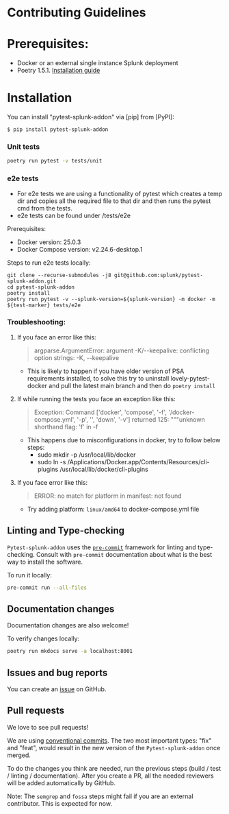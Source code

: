 # Contributing Guidelines


# Prerequisites:

- Docker or an external single instance Splunk deployment
- Poetry 1.5.1. [Installation guide](https://python-poetry.org/docs/#installing-with-the-official-installer)

# Installation

You can install "pytest-splunk-addon" via [pip] from [PyPI]:

```
$ pip install pytest-splunk-addon
```


### Unit tests

```bash
poetry run pytest -v tests/unit
```

### e2e tests

- For e2e tests we are using a functionality of pytest which creates a temp dir and copies all the required file to that dir and then runs the pytest cmd from the tests.
- e2e tests can be found under /tests/e2e

Prerequisites:

- Docker version: 25.0.3
- Docker Compose version: v2.24.6-desktop.1

Steps to run e2e tests locally:

```
git clone --recurse-submodules -j8 git@github.com:splunk/pytest-splunk-addon.git
cd pytest-splunk-addon 
poetry install 
poetry run pytest -v --splunk-version=${splunk-version} -m docker -m ${test-marker} tests/e2e
```

### Troubleshooting:

1. If you face an error like this:

    > argparse.ArgumentError: argument -K/--keepalive: conflicting option strings: -K, --keepalive
   
    - This is likely to happen if you have older version of PSA requirements installed, to solve this try to uninstall lovely-pytest-docker and pull the latest main branch and then do `poetry install`

2. If while running the tests you face an exception like this:

    > Exception: Command ['docker', 'compose', '-f', '<path>/docker-compose.yml', '-p', '<projectname>', 'down', '-v'] returned 125: """unknown shorthand flag: 'f' in -f
   
    - This happens due to misconfigurations in docker, try to follow below steps:
       - sudo mkdir -p /usr/local/lib/docker
        - sudo ln -s /Applications/Docker.app/Contents/Resources/cli-plugins /usr/local/lib/docker/cli-plugins

3. If you face error like this:

    > ERROR: no match for platform in manifest: not found
   
    - Try adding platform: `linux/amd64` to docker-compose.yml file


## Linting and Type-checking

`Pytest-splunk-addon` uses the [`pre-commit`](https://pre-commit.com) framework for linting and type-checking.
Consult with `pre-commit` documentation about what is the best way to install the software.

To run it locally:

```bash
pre-commit run --all-files
```

## Documentation changes

Documentation changes are also welcome!

To verify changes locally:

```bash
poetry run mkdocs serve -a localhost:8001
```

## Issues and bug reports

You can create an [issue](https://github.com/splunk/pytest-splunk-addon/issues) on GitHub.

## Pull requests

We love to see pull requests!

We are using [conventional commits](https://www.conventionalcommits.org/en/v1.0.0/).
The two most important types: "fix" and "feat", would result in the new version of the `Pytest-splunk-addon` once merged.

To do the changes you think are needed, run the previous steps (build / test / linting / documentation).
After you create a PR, all the needed reviewers will be added automatically by GitHub.

Note: The `semgrep` and `fossa` steps might fail if you are an external contributor. This is expected for now.

